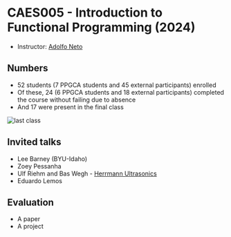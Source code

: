 # CAES005 - Introduction to Functional Programming (2024)

- Instructor: [Adolfo Neto](http://adolfont.github.io) 


## Numbers

- 52 students (7 PPGCA students and 45 external participants) enrolled
- Of these, 24 (6 PPGCA students and 18 external participants) completed the course without failing due to absence
- And 17 were present in the final class

  
![last class](https://github.com/user-attachments/assets/37c3a9b4-0b2c-4239-8583-4d39a9f8e727)



## Invited talks

- Lee Barney (BYU-Idaho)
- Zoey Pessanha
- Ulf Riehm and Bas Wegh - [Herrmann Ultrasonics](https://www.herrmannultrasonics.com/en-us/)
- Eduardo Lemos

## Evaluation

- A paper
- A project
